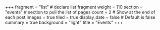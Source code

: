 +++
fragment = "list" # declare list fragment
weight = 110
section = "events" # section to pull the list of pages
count = 2 # Show at the end of each post
images = true
tiled = true
display_date = false # Default is false
summary = true
background = "light"
title = "Events"
+++
